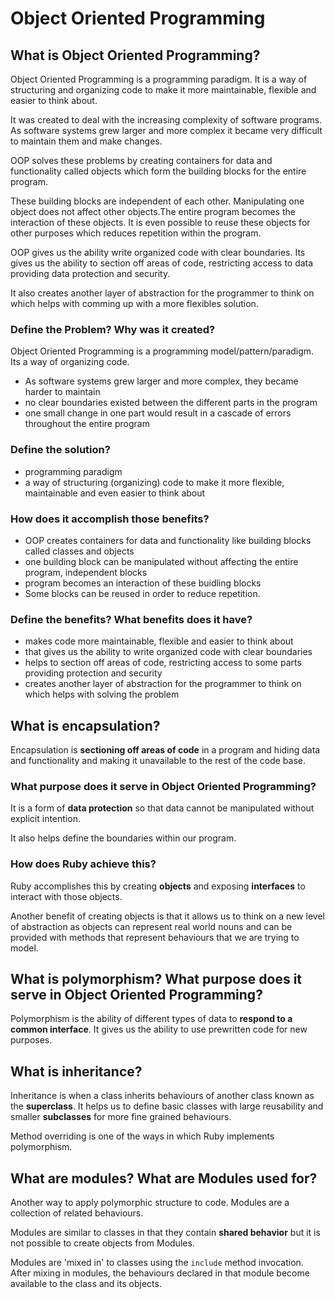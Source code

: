 # Object Oriented Programming

## What is Object Oriented Programming?   

Object Oriented Programming is a programming paradigm. It is a way of structuring and organizing code to make it more maintainable, flexible and easier to think about. 

It was created to deal with the increasing complexity of software programs. As software systems grew larger and more complex it became very difficult to maintain them and make changes. 

OOP solves these problems by creating containers for data and functionality called objects which form the building blocks for the entire program.

These building blocks are independent of each other. Manipulating one object does not affect other objects.The entire program becomes the interaction of these objects. It is even possible to reuse these objects for other purposes which reduces repetition within the program.

OOP gives us the ability write organized code with clear boundaries. Its gives us the ability to section off areas of code, restricting access to data providing data protection and security.

It also creates another layer of abstraction for the programmer to think on which helps with comming up with a more flexibles solution. 

### Define the Problem? Why was it created?
Object Oriented Programming is a programming model/pattern/paradigm. Its a way of organizing code.

- As software systems grew larger and more complex, they became harder to maintain
- no clear boundaries existed between the different parts in the program
- one small change in one part would result in a cascade of errors throughout the entire program

### Define the solution?
- programming paradigm
- a way of structuring (organizing) code to make it more flexible, maintainable and even easier to think about

### How does it accomplish those benefits?

- OOP creates containers for data and functionality like building blocks called classes and objects
- one building block can be manipulated without affecting the entire program, independent blocks
- program becomes an interaction of these buidling blocks
- Some blocks can be reused in order to reduce repetition.

### Define the benefits? What benefits does it have?

- makes code more maintainable, flexible and easier to think about
- that gives us the ability to write organized code with clear boundaries 
- helps to section off areas of code, restricting access to some parts providing protection and security
- creates another layer of abstraction for the programmer to think on which helps with solving the problem

## What is encapsulation?  

Encapsulation is **sectioning off areas of code** in a program and hiding data and functionality and making it unavailable to the rest of the code base.

### What purpose does it serve in Object Oriented Programming?

It is a form of **data protection** so that data cannot be manipulated without explicit intention.

It also helps define the boundaries within our program.

### How does Ruby achieve this?

Ruby accomplishes this by creating **objects** and exposing **interfaces** to interact with those objects.

Another benefit of creating objects is that it allows us to think on a new level of abstraction as objects can represent real world nouns and can be provided with methods that represent behaviours that we are trying to model.

## What is polymorphism? What purpose does it serve in Object Oriented Programming?

Polymorphism is the ability of different types of data to **respond to a common interface**. It gives us the ability to use prewritten code for new purposes.

## What is inheritance?

Inheritance is when a class inherits behaviours of another class known as the **superclass**. It helps us to define basic classes with large reusability and smaller **subclasses** for more fine grained behaviours.

Method overriding is one of the ways in which Ruby implements polymorphism.

## What are modules? What are Modules used for?

Another way to apply polymorphic structure to code. Modules are a collection of related behaviours. 

Modules are similar to classes in that they contain **shared behavior** but it is not possible to create objects from Modules. 

Modules are 'mixed in' to classes using the `include` method invocation. After mixing in modules, the behaviours declared in that module become available to the class and its objects.

